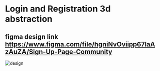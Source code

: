 # Login and Registration 3d abstraction

## figma design link https://www.figma.com/file/hgniNvOviipp67IaAzAuZA/Sign-Up-Page-Community

<img src="./img/design/login_w3" alt="design">
